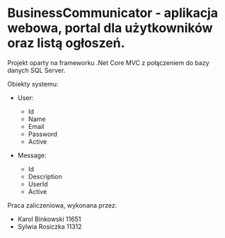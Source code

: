 # BusinessCommunicator - aplikacja webowa, portal dla użytkowników oraz listą ogłoszeń.

Projekt oparty na frameworku .Net Core MVC z połączeniem do bazy danych SQL Server.


Obiekty systemu:
- User:
  - Id
  - Name
  - Email
  - Password
  - Active

- Message:
  - Id
  - Description
  - UserId
  - Active
 
 
Praca zaliczeniowa, wykonana przez:
- Karol Binkowski 11651 
- Sylwia Rosiczka 11312
